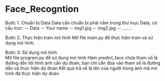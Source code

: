 # Face_Recogntion

Bước 1. Chuẩn bị Data
  Data cần chuẩn bị phải nằm trong thư mục Data, có cấu trúc:
    -- Data
      -- Your name
        -- img1.jpg
        -- img2.jpg
        -- ........
  
Bước 2. Thực hiện train mô hình
  Mở file main.py để thực hiện train và sử dụng mô hình. 
  
Bước 3: Sử dụng mô hình  
  Mở file program.py để sử dụng mô hình
  Hàm predict_face chứa tham số là đường dẫn tới hình ảnh cần dự đoán, bạn chỉ cần đưa vào tham số là đường dẫn và thực hiện dự đoán
  Kết quả trả về là tên của người trong ảnh mà mô hình đã thực hiện dự đoán
